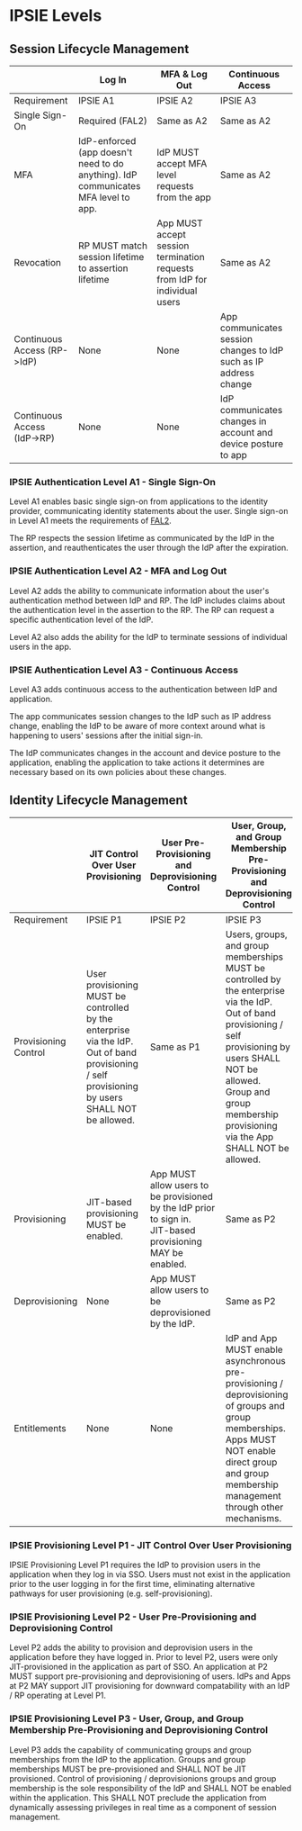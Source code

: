 # IPSIE Levels

## Session Lifecycle Management

|                              | Log In                                            | MFA & Log Out                                                         | Continuous Access                                                 |
|------------------------------|---------------------------------------------------|-----------------------------------------------------------------------|-------------------------------------------------------------------|
| Requirement                  | IPSIE A1                                          | IPSIE A2                                                              | IPSIE A3                                                          |
| Single Sign-On               | Required (FAL2)                                   | Same as A2                                                            | Same as A2                                                        |
| MFA                          | IdP-enforced (app doesn't need to do anything). IdP communicates MFA level to app.     | IdP MUST accept MFA level requests from the app | Same as A2                                                        |
| Revocation                   | RP MUST match session lifetime to assertion lifetime | App MUST accept session termination requests from IdP for individual users            | Same as A2                                                        |
| Continuous Access (RP->IdP)  | None                                              | None                                                                  | App communicates session changes to IdP such as IP address change |
| Continuous Access (IdP->RP)  | None                                              | None                                                                  | IdP communicates changes in account and device posture to app     |

### IPSIE Authentication Level A1 - Single Sign-On

Level A1 enables basic single sign-on from applications to the identity provider, communicating identity statements about the user. Single sign-on in Level A1 meets the requirements of [FAL2](https://pages.nist.gov/800-63-4/sp800-63c/fal/).

The RP respects the session lifetime as communicated by the IdP in the assertion, and reauthenticates the user through the IdP after the expiration.


### IPSIE Authentication Level A2 - MFA and Log Out

Level A2 adds the ability to communicate information about the user's authentication method between IdP and RP. The IdP includes claims about the authentication level in the assertion to the RP. The RP can request a specific authentication level of the IdP.

Level A2 also adds the ability for the IdP to terminate sessions of individual users in the app.


### IPSIE Authentication Level A3 - Continuous Access

Level A3 adds continuous access to the authentication between IdP and application.

The app communicates session changes to the IdP such as IP address change, enabling the IdP to be aware of more context around what is happening to users' sessions after the initial sign-in.

The IdP communicates changes in the account and device posture to the application, enabling the application to take actions it determines are necessary based on its own policies about these changes.



## Identity Lifecycle Management

|                              | JIT Control Over User Provisioning                | User Pre-Provisioning and Deprovisioning Control                      |  User, Group, and Group Membership Pre-Provisioning and Deprovisioning Control|
|------------------------------|---------------------------------------------------|-----------------------------------------------------------------------|-------------------------------------------------------|
| Requirement                  | IPSIE P1                                          | IPSIE P2                                                              | IPSIE P3                                              |
| Provisioning Control         | User provisioning MUST be controlled by the enterprise via the IdP. <br> Out of band provisioning / self provisioning by users SHALL NOT be allowed. | Same as P1 | Users, groups, and group memberships MUST be controlled by the enterprise via the IdP. <br> Out of band provisioning / self provisioning by users SHALL NOT be allowed. <br> Group and group membership provisioning via the App SHALL NOT be allowed. |
| Provisioning                 | JIT-based provisioning MUST be enabled.           | App MUST allow users to be provisioned by the IdP prior to sign in. <br> JIT-based provisioning MAY be enabled.   | Same as P2         |
| Deprovisioning               | None                                              | App MUST allow users to be deprovisioned by the IdP.                  | Same as P2                                            |
| Entitlements                 | None                                              | None                                                                  | IdP and App MUST enable asynchronous pre-provisioning / deprovisioning of groups and group memberships.<br> Apps MUST NOT enable direct group and group membership management through other mechanisms.|



### IPSIE Provisioning Level P1 - JIT Control Over User Provisioning

IPSIE Provisioning Level P1 requires the IdP to provision users in the application when they log in via SSO. Users must not exist in the application prior to the user logging in for the first time, eliminating alternative pathways for user provisioning (e.g. self-provisioning).

### IPSIE Provisioning Level P2 - User Pre-Provisioning and Deprovisioning Control 

Level P2 adds the ability to provision and deprovision users in the application before they have logged in. Prior to level P2, users were only JIT-provisioned in the application as part of SSO. An application at P2 MUST support pre-provisioning and deprovisioning of users.  IdPs and Apps at P2 MAY support JIT provisioning for downward compatability with an IdP / RP operating at Level P1.

### IPSIE Provisioning Level P3 - User, Group, and Group Membership Pre-Provisioning and Deprovisioning Control

Level P3 adds the capability of communicating groups and group memberships from the IdP to the application.  Groups and group memberships MUST be pre-provisioned and SHALL NOT be JIT provisioned.  Control of provisioning / deprovisionions groups and group membership is the sole responsibility of the IdP and SHALL NOT be enabled within the application. This SHALL NOT preclude the application from dynamically assessing privileges in real time as a component of session management.



